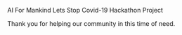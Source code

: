 
AI For Mankind Lets Stop Covid-19 Hackathon Project

Thank you for helping our community in this time of need.





